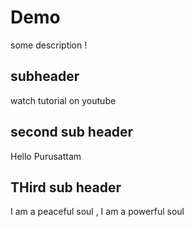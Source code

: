 # Demo

some description !

## subheader
watch tutorial on youtube

## second sub header
Hello Purusattam

## THird sub header

I am a peaceful soul , I am a powerful soul